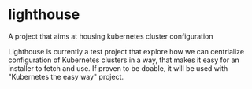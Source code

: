 # lighthouse
A project that aims at housing kubernetes cluster configuration

Lighthouse is currently a test project that explore how we can centrialize configuration of Kubernetes clusters in a way, that makes it easy for an installer to fetch and use. If proven to be doable, it will be used with "Kubernetes the easy way" project.

